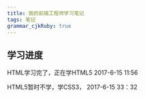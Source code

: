 ```yaml
---
title: 我的前端工程师学习笔记
tags: 笔记
grammar_cjkRuby: true
---
```

## 学习进度
HTML学习完了，正在学HTML5
2017-6-15 11:56

HTML5暂时不学，学CSS3，
2017-6-15 33：32